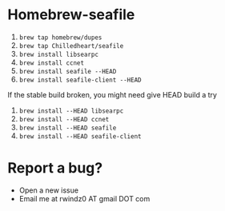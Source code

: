 Homebrew-seafile
===

1. ``brew tap homebrew/dupes``
1. ``brew tap Chilledheart/seafile``
1. ``brew install libsearpc``
1. ``brew install ccnet``
1. ``brew install seafile --HEAD``
1. ``brew install seafile-client --HEAD``

If the stable build broken, you might need give HEAD build a try

1. ``brew install --HEAD libsearpc``
1. ``brew install --HEAD ccnet``
1. ``brew install --HEAD seafile``
1. ``brew install --HEAD seafile-client``

Report a bug?
===

- Open a new issue
- Email me at rwindz0 AT gmail DOT com

